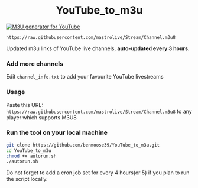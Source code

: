 
<h1 align="center"> YouTube_to_m3u </h1>

[![M3U generator for YouTube](https://github.com/mastrolive/YouTube_to_m3u/actions/workflows/m3u_Generator.yml/badge.svg)](https://github.com/mastrolive/YouTube_to_m3u/actions/workflows/m3u_Generator.yml)

`https://raw.githubusercontent.com/mastrolive/Stream/Channel.m3u8`

Updated m3u links of YouTube live channels, **auto-updated every 3 hours**.


### Add more channels
Edit `channel_info.txt` to add your favourite YouTube livestreams

### Usage
Paste this URL: `https://raw.githubusercontent.com/mastrolive/Stream/Channel.m3u8` to any player which supports M3U8

### Run the tool on your local machine
``` bash
git clone https://github.com/benmoose39/YouTube_to_m3u.git
cd YouTube_to_m3u
chmod +x autorun.sh
./autorun.sh
```

Do not forget to add a cron job set for every 4 hours(or 5) if you plan to run the script locally.
